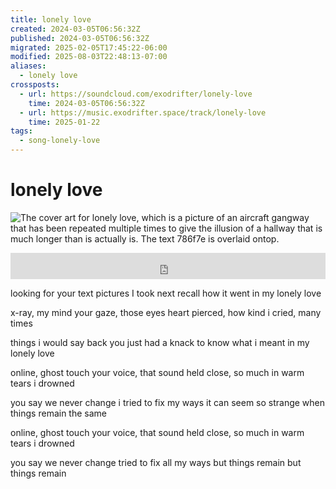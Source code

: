 ```yaml
---
title: lonely love
created: 2024-03-05T06:56:32Z
published: 2024-03-05T06:56:32Z
migrated: 2025-02-05T17:45:22-06:00
modified: 2025-08-03T22:48:13-07:00
aliases:
  - lonely love
crossposts:
  - url: https://soundcloud.com/exodrifter/lonely-love
    time: 2024-03-05T06:56:32Z
  - url: https://music.exodrifter.space/track/lonely-love
    time: 2025-01-22
tags:
  - song-lonely-love
---
```


# lonely love

![The cover art for lonely love, which is a picture of an aircraft gangway that has been repeated multiple times to give the illusion of a hallway that is much longer than is actually is. The text 786f7e is overlaid ontop.](lonely-love.png)

<iframe style="border: 0; width: 100%; max-width: 700px; height: 42px;" src="https://bandcamp.com/EmbeddedPlayer/album=253081176/size=small/bgcol=ffffff/linkcol=0687f5/track=4107904221/transparent=true/" seamless><a href="https://music.exodrifter.space/album/future-formant">future formant by exodrifter</a></iframe>

looking for your text
pictures I took next
recall how it went
in my lonely love

x-ray, my mind
your gaze, those eyes
heart pierced, how kind
i cried, many times

things i would say back
you just had a knack
to know what i meant
in my lonely love

online, ghost touch
your voice, that sound
held close, so much
in warm tears i drowned

you say we never change
i tried to fix my ways
it can seem so strange when
things remain the same

online, ghost touch
your voice, that sound
held close, so much
in warm tears i drowned

you say we never change
tried to fix all my ways
but things remain
but things remain
